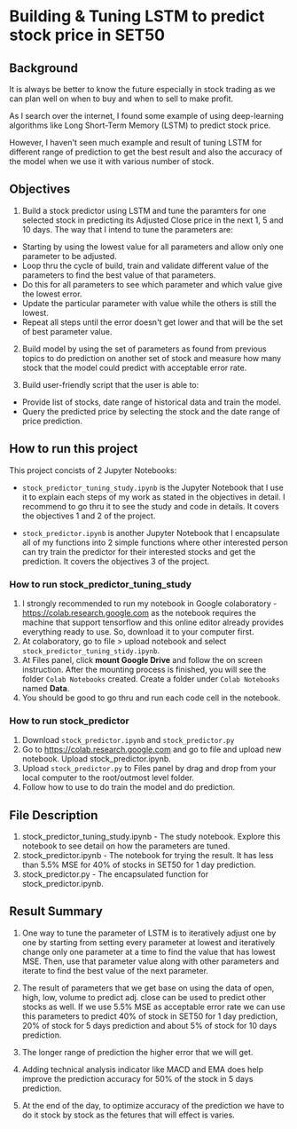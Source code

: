 # Building & Tuning LSTM to predict stock price in SET50
## Background
It is always be better to know the future especially in stock trading as we can plan well on when to buy and when to sell to make profit. 

As I search over the internet, I found some example of using deep-learning algorithms like Long Short-Term Memory (LSTM) to predict stock price. 

However, I haven't seen much example and result of tuning LSTM for different range of prediction to get the best result and also the accuracy of the model when we use it with various number of stock.

## Objectives
1. Build a stock predictor using LSTM and tune the paramters for one selected stock in predicting its Adjusted Close price in the next 1, 5 and 10 days. The way that I intend to tune the parameters are:
  - Starting by using the lowest value for all parameters and allow only one parameter to be adjusted.
  - Loop thru the cycle of build, train and validate different value of the parameters to find the best value of that parameters. 
  - Do this for all parameters to see which parameter and which value give the lowest error.
  - Update the particular parameter with value while the others is still the lowest.
  - Repeat all steps until the error doesn't get lower and that will be the set of best parameter value.

2. Build model by using the set of parameters as found from previous topics to do prediction on another set of stock and measure how many stock that the model could predict with acceptable error rate.

3. Build user-friendly script that the user is able to:
  - Provide list of stocks, date range of historical data and train the model.
  - Query the predicted price by selecting the stock and the date range of price prediction.

## How to run this project
This project concists of 2 Jupyter Notebooks:
- `stock_predictor_tuning_study.ipynb` is the Jupyter Notebook that I use it to explain each steps of my work as stated in the objectives in detail.
I recommend to go thru it to see the study and code in details. It covers the objectives 1 and 2 of the project.

- `stock_predictor.ipynb` is another Jupyter Notebook that I encapsulate all of my functions into 2 simple functions where other interested person can try train the predictor for their interested stocks and get the prediction. It covers the objectives 3 of the project.

### How to run stock_predictor_tuning_study
1. I strongly recommended to run my notebook in Google colaboratory - https://colab.research.google.com as the notebook requires the machine that support tensorflow and this online editor already provides everything ready to use.
So, download it to your computer first.
2. At colaboratory, go to file > upload notebook and select `stock_predictor_tuning_stidy.ipynb`.
3. At Files panel, click **mount Google Drive** and follow the on screen instruction. After the mounting process is finished, you will see the folder `Colab Notebooks` created.
Create a folder under `Colab Notebooks` named **Data**.
4. You should be good to go thru and run each code cell in the notebook.

### How to run stock_predictor
1. Download `stock_predictor.ipynb` and `stock_predictor.py`
2. Go to https://colab.research.google.com and go to file and upload new notebook. Upload stock_predictor.ipynb.
3. Upload `stock_predictor.py` to Files panel by drag and drop from your local computer to the root/outmost level folder.
4. Follow how to use to do train the model and do prediction.

## File Description
1. stock_predictor_tuning_study.ipynb - The study notebook. Explore this notebook to see detail on how the parameters are tuned.
2. stock_predictor.ipynb - The notebook for trying the result. It has less than 5.5% MSE for 40% of stocks in SET50 for 1 day prediction.
3. stock_predictor.py - The encapsulated function for stock_predictor.ipynb.

## Result Summary
1. One way to tune the parameter of LSTM is to iteratively adjust one by one by starting from setting every parameter at lowest and iteratively change only one parameter at a time to find the value that has lowest MSE. Then, use that parameter value along with other parameters and iterate to find the best value of the next parameter.

2. The result of parameters that we get base on using the data of open, high, low, volume to predict adj. close can be used to predict other stocks as well. If we use 5.5% MSE as acceptable error rate we can use this parameters to predict 40% of stock in SET50 for 1 day prediction, 20% of stock for 5 days prediction and about 5% of stock for 10 days prediction.

3. The longer range of prediction the higher error that we will get.

4. Adding technical analysis indicator like MACD and EMA does help improve the prediction accuracy for 50% of the stock in 5 days prediction.

5. At the end of the day, to optimize accuracy of the prediction we have to do it stock by stock as the fetures that will effect is varies.
